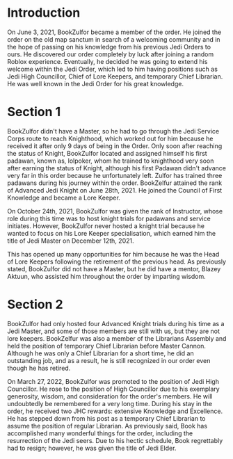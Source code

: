 # Introduction

On June 3, 2021, BookZulfor became a member of the order.
He joined the order on the old map sanctum in search of a welcoming community and in the hope of passing on his knowledge from his previous Jedi Orders to ours.
He discovered our order completely by luck after joining a random Roblox experience.
Eventually, he decided he was going to extend his welcome within the Jedi Order, which led to him having positions such as Jedi High Councillor, Chief of Lore Keepers, and temporary Chief Librarian.
He was well known in the Jedi Order for his great knowledge.

# Section 1

BookZulfor didn't have a Master, so he had to go through the Jedi Service Corps route to reach Knighthood, which worked out for him because he received it after only 9 days of being in the Order.
Only soon after reaching the status of Knight, BookZulfor located and assigned himself his first padawan, known as,  lolpoker, whom he trained to knighthood very soon after earning the status of Knight, although his first Padawan didn't advance very far in this order because he unfortunately left.
Zulfor has trained three padawans during his journey within the order.
BookZelfur attained the rank of Advanced Jedi Knight on June 28th, 2021.
He joined the Council of First Knowledge and became a Lore Keeper.

On October 24th, 2021, BookZulfor was given the rank of Instructor, whose role during this time was to host knight trials for padawans and service initiates.
However, BookZulfor never hosted a knight trial because he wanted to focus on his Lore Keeper specialisation, which earned him the title of Jedi Master on December 12th, 2021.

This has opened up many opportunities for him because he was the Head of Lore Keepers following the retirement of the previous head.
As previously stated, BookZulfor did not have a Master, but he did have a mentor, Blazey Aktuun, who assisted him throughout the order by imparting wisdom.

# Section 2

BookZulfor had only hosted four Advanced Knight trials during his time as a Jedi Master, and some of those members are still with us, but they are not lore keepers.
BookZelfur was also a member of the Librarians Assembly and held the position of temporary Chief Librarian before  Master  Cannon.
Although he was only a Chief Librarian for a short time, he did an outstanding job, and as a result, he is still recognized in our order even though he has retired.

On March 27, 2022, BookZulfor was promoted to the position of  Jedi High Councillor.
He rose to the position of High Councillor due to his exemplary generosity, wisdom, and consideration for the order's members.
He will undoubtedly be remembered for a very long time.
During his stay in the order, he received two JHC rewards: extensive Knowledge and Excellence.
He has stepped down from his post as a temporary Chief Librarian to assume the position of regular Librarian.
As previously said, Book has accomplished many wonderful things for the order, including the resurrection of the Jedi seers.
Due to his hectic schedule, Book regrettably had to resign; however, he was given the title of Jedi Elder.
